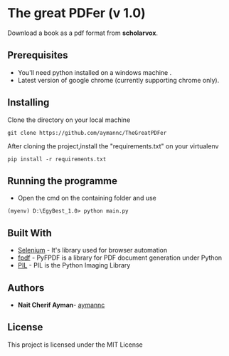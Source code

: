 # The great PDFer (v 1.0)

Download a book as a pdf format from **scholarvox**.

## Prerequisites
* You'll need python installed on a windows machine .
* Latest version of google chrome (currently supporting chrome only).

## Installing

Clone the directory on your local machine  
```
git clone https://github.com/aymannc/TheGreatPDFer
 ```
After cloning the project,install the "requirements.txt" on your virtualenv

```
pip install -r requirements.txt
```
## Running the programme
* Open the cmd on the containing folder and use 
```
(myenv) D:\EgyBest_1.0> python main.py
```
## Built With

* [Selenium](https://selenium.dev/) - It's library used for browser automation
* [fpdf](https://pyfpdf.readthedocs.io/en/latest/) - PyFPDF is a library for PDF document generation under Python
* [PIL](https://pillow.readthedocs.io/en/stable/) -  PIL is the Python Imaging Library

## Authors

* **Nait Cherif Ayman**- [aymannc](https://github.com/aymannc)

## License

This project is licensed under the MIT License 
